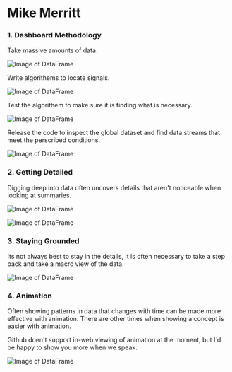 # Mike Merritt

### 1. Dashboard Methodology

Take massive amounts of data.

![Image of DataFrame](https://michaeljmerritt.github.io/Portfolio/Images/bigdf.jpg)

Write algorithems to locate signals.

![Image of DataFrame](https://michaeljmerritt.github.io/Portfolio/Images/tempdf.jpg)

Test the algorithem to make sure it is finding what is necessary.

![Image of DataFrame](https://michaeljmerritt.github.io/Portfolio/Images/test.jpg)

Release the code to inspect the global dataset and find data streams that meet the perscribed conditions.

![Image of DataFrame](https://michaeljmerritt.github.io/Portfolio/Images/final.jpg)

### 2. Getting Detailed

Digging deep into data often uncovers details that aren't noticeable when looking at summaries.

![Image of DataFrame](https://michaeljmerritt.github.io/Portfolio/Images/election1.jpg)

![Image of DataFrame](https://michaeljmerritt.github.io/Portfolio/Images/election2.jpg)

### 3. Staying Grounded

Its not always best to stay in the details, it is often necessary to take a step back and take a macro view of the data.

![Image of DataFrame](https://michaeljmerritt.github.io/Portfolio/Images/mortalityhistory.jpg)

### 4. Animation

Often showing patterns in data that changes with time can be made more effective with animation.  There are other times when showing a concept is easier with animation.

Github doen't support in-web viewing of animation at the moment, but I'd be happy to show you more when we speak.

![Image of DataFrame](https://michaeljmerritt.github.io/Portfolio/Images/animationscreenshot.jpg)
